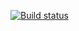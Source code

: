 [![Build status](https://ci.appveyor.com/api/projects/status/ehu4f4r388t7rx4g?svg=true)](https://ci.appveyor.com/project/AndresKorvin/selenide-2-2)
